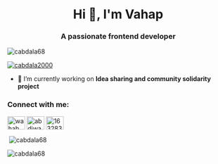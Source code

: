 <h1 align="center">Hi 👋, I'm Vahap</h1>
<h3 align="center">A passionate frontend developer</h3>

<p align="left"> <img src="https://komarev.com/ghpvc/?username=cabdala68&label=Profile%20views&color=0e75b6&style=flat" alt="cabdala68" /> </p>

<p align="left"> <a href="https://twitter.com/cabdala2000" target="blank"><img src="https://img.shields.io/twitter/follow/cabdala2000?logo=twitter&style=for-the-badge" alt="cabdala2000" /></a> </p>

- 🔭 I’m currently working on **Idea sharing and community solidarity project**

<h3 align="left">Connect with me:</h3>
<p align="left">
<a href="https://twitter.com/cabdala2000" target="blank"><img align="center" src="https://raw.githubusercontent.com/rahuldkjain/github-profile-readme-generator/master/src/images/icons/Social/twitter.svg" alt="wahab_codes" height="30" width="40" /></a>
<a href="https://linkedin.com/in/abdiwahab abdirashid" target="blank"><img align="center" src="https://raw.githubusercontent.com/rahuldkjain/github-profile-readme-generator/master/src/images/icons/Social/linked-in-alt.svg" alt="abdiwahab abdirashid" height="30" width="40" /></a>
<a href="https://stackoverflow.com/users/16328392" target="blank"><img align="center" src="https://raw.githubusercontent.com/rahuldkjain/github-profile-readme-generator/master/src/images/icons/Social/stack-overflow.svg" alt="16328392" height="30" width="40" /></a>
</p>



<p>&nbsp;<img align="center" src="https://github-readme-stats.vercel.app/api?username=cabdala68&show_icons=true&locale=en" alt="cabdala68" /></p>

<p><img align="center" src="https://github-readme-streak-stats.herokuapp.com/?user=cabdala68&" alt="cabdala68" /></p>
